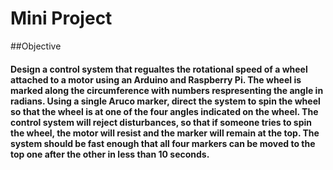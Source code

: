 # Mini Project

##Objective
#### Design a control system that regualtes the rotational speed of a wheel attached to a motor using an Arduino and Raspberry Pi. The wheel is marked along the circumference with numbers respresenting the angle in radians. Using a single Aruco marker, direct the system to spin the wheel so that the wheel is at one of the four angles indicated on the wheel. The control system will reject disturbances, so that if someone tries to spin the wheel, the motor will resist and the marker will remain at the top. The system should be fast enough that all four markers can be moved to the top one after the other in less than 10 seconds.

